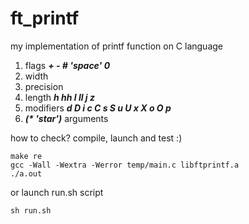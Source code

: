 # ft_printf
my implementation of printf function on C language

1. flags ___+ - # 'space' 0___
2. width
3. precision
4. length ___h hh l ll j z___
5. modifiers ___d D i c C s S u U x X o O p___
6. ___(* 'star')___ arguments

how to check?
compile, launch and test :)
```
make re
gcc -Wall -Wextra -Werror temp/main.c libftprintf.a
./a.out
```

or launch run.sh script
```
sh run.sh
```
